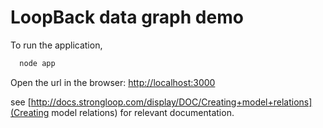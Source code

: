 # LoopBack data graph demo

To run the application,
```sh
  node app
```

Open the url in the browser: [http://localhost:3000](http://localhost:3000)

see [http://docs.strongloop.com/display/DOC/Creating+model+relations](Creating model relations) for relevant documentation.

